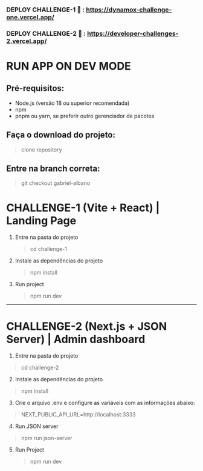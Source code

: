 ### DEPLOY CHALLENGE-1 🚀 : https://dynamox-challenge-one.vercel.app/
### DEPLOY CHALLENGE-2 🚀 : https://developer-challenges-2.vercel.app/

# RUN APP ON DEV MODE

## Pré-requisitos:

- Node.js (versão 18 ou superior recomendada)
- npm
- pnpm ou yarn, se preferir outro gerenciador de pacotes

## Faça o download do projeto:

> clone repository

## Entre na branch correta:

> git checkout gabriel-albano

# CHALLENGE-1 (Vite + React) | Landing Page

1. Entre na pasta do projeto

   > cd challenge-1

2. Instale as dependências do projeto

   > npm install

3. Run project

   > npm run dev

---

# CHALLENGE-2 (Next.js + JSON Server) | Admin dashboard

1. Entre na pasta do projeto

> cd challenge-2

2. Instale as dependências do projeto

> npm install

3. Crie o arquivo .env e configure as variáveis com as informações abaixo:
  > NEXT_PUBLIC_API_URL=http://localhost:3333

4. Run JSON server

> npm run json-server

5. Run Project
   > npm run dev
